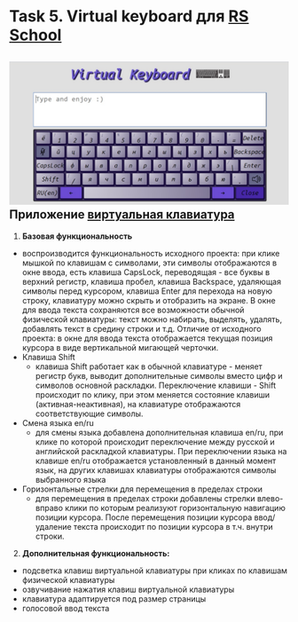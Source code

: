# Task 5. Virtual keyboard для [RS School](https://rs.school)
![virtual keyboard](https://raw.githubusercontent.com/kkasya/virtual-keyboard/master/src/images/keyboard.jpg)
Приложение [виртуальная клавиатура](https://rolling-scopes-school.github.io/kkasya-JS2020Q3/virtual-keyboard/)
---
1. **Базовая функциональность**
- воспроизводится функциональность исходного проекта: при клике мышкой по клавишам с символами, эти символы отображаются в окне ввода, есть клавиша CapsLock, переводящая - все буквы в верхний регистр, клавиша пробел, клавиша Backspace, удаляющая символы перед курсором, клавиша Enter для перехода на новую строку, клавиатуру можно скрыть и отобразить на экране. В окне для ввода текста сохраняются все возможности обычной физической клавиатуры: текст можно набирать, выделять, удалять, добавлять текст в средину строки и т.д. Отличие от исходного проекта: в окне для ввода текста отображается текущая позиция курсора в виде вертикальной мигающей черточки.
- Клавиша Shift
   - клавиша Shift работает как в обычной клавиатуре - меняет регистр букв, выводит дополнительные символы вместо цифр и символов основной раскладки. Переключение клавиши     - Shift происходит по клику, при этом меняется состояние клавиши (активная-неактивная), на клавиатуре отображаются соответствующие символы.
- Смена языка en/ru
    - для смены языка добавлена дополнительная клавиша en/ru, при клике по которой происходит переключение между русской и английской раскладкой клавиатуры. При переключении языка на клавише en/ru отображается установленный в данный момент язык, на других клавишах клавиатуры отображаются символы выбранного языка
- Горизонтальные стрелки для перемещения в пределах строки
    - для перемещения в пределах строки добавлены стрелки влево-вправо клики по которым реализуют горизонтальную навигацию позиции курсора. После перемещения позиции курсора ввод/удаление текста происходит по позиции курсора в т.ч. внутри строки. 
    
2. **Дополнительная функциональность:**
- подсветка клавиш виртуальной клавиатуры при кликах по клавишам физической клавиатуры
- озвучивание нажатия клавиш виртуальной клавиатуры
- клавиатура адаптируется под размер страницы
- голосовой ввод текста
